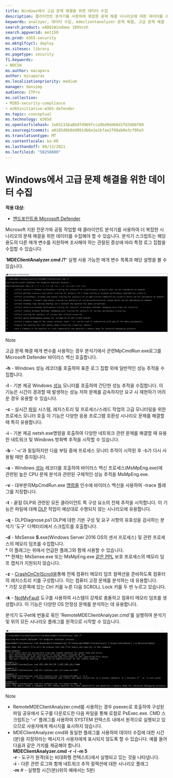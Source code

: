 ```yaml
---
title: Windows에서 고급 문제 해결을 위한 데이터 수집
description: 클라이언트 분석기를 사용하여 복잡한 문제 해결 시나리오에 대한 데이터를 수집하는 방법을 설명합니다.
keywords: analzyer, 데이터 수집, mdeclientanalyzer 문제 해결, 고급 문제 해결
search.product: eADQiWindows 10XVcnh
search.appverid: met150
ms.prod: m365-security
ms.mktglfcycl: deploy
ms.sitesec: library
ms.pagetype: security
f1.keywords:
- NOCSH
ms.author: macapara
author: mjcaparas
ms.localizationpriority: medium
manager: dansimp
audience: ITPro
ms.collection:
- M365-security-compliance
- m365initiative-m365-defender
ms.topic: conceptual
ms.technology: m365d
ms.openlocfilehash: 1e65133ba8bdfd969fcca9bd9dd66d1f8340bf80
ms.sourcegitcommit: a0185d6b0dd091db6e1e1bfae2f68ab0e3cf05e5
ms.translationtype: MT
ms.contentlocale: ko-KR
ms.lasthandoff: 08/13/2021
ms.locfileid: "58258600"
---
```

#  <a name="data-collection-for-advanced-troubleshooting-on-windows"></a>Windows에서 고급 문제 해결을 위한 데이터 수집

**적용 대상:**
- [엔드포인트용 Microsoft Defender](https://go.microsoft.com/fwlink/p/?linkid=2146631)

Microsoft 지원 전문가와 공동 작업할 때 클라이언트 분석기를 사용하여 더 복잡한 시나리오의 문제 해결을 위한 데이터를 수집해야 할 수 있습니다. 분석기 스크립트는 해당 용도의 다른 매개 변수를 지원하며 조사해야 하는 관찰된 증상에 따라 특정 로그 집합을 수집할 수 있습니다.

'**MDEClientAnalyzer.cmd /?**' 실행 사용 가능한 매개 변수 목록과 해당 설명을 볼 수 있습니다.

![명령줄의 클라이언트 분석기 매개 변수 이미지](images/d89a1c04cf8441e4df72005879871bd0.png)

> [!NOTE]
> 고급 문제 해결 매개 변수를 사용하는 경우 [](/windows/security/threat-protection/microsoft-defender-antivirus/collect-diagnostic-data-update-compliance) 분석기에서 관련MpCmdRun.exe로그를 Microsoft Defender 바이러스 백신 호출합니다.

**-h** - [](/windows-hardware/test/wpt/wpr-command-line-options) Windows 성능 레코더를 호출하여 표준 로그 집합 외에 일반적인 성능 추적을 수집합니다.

**-l** - 기본 제공 Windows [성능](/windows-server/remote/remote-desktop-services/rds-rdsh-performance-counters) 모니터를 호출하여 간단한 성능 추적을 수집합니다. 이 기능은 시간이 경과할 때 발생하는 성능 저하 문제를 감속하지만 요구 시 재현하기 어려운 경우 유용할 수 있습니다.

**-c** - 실시간 [파일](/sysinternals/downloads/procmon) 시스템, 레지스트리 및 프로세스/스레드 작업의 고급 모니터링을 위한 프로세스 모니터 호출 이 기능은 다양한 응용 프로그램 호환성 시나리오 문제를 해결할 때 특히 유용합니다.

**-i** - 기본 제공 [](/windows/win32/winsock/netsh-exe)netsh.exe명령을 호출하여 다양한 네트워크 관련 문제를 해결할 때 유용한 네트워크 및 Windows 방화벽 추적을 시작할 수 있습니다.  
  
**-b** - '-c'과 동일하지만 다음 부팅 중에 프로세스 모니터 추적이 시작된 후 -b가 다시 사용될 때만 중지됩니다.

**-a** - Windows [성능](/windows-hardware/test/wpt/wpr-command-line-options) 레코더를 호출하여 바이러스 백신 프로세스(MsMpEng.exe)에 관련된 높은 CPU 문제 분석과 관련된 구체적인 성능 추적을 MsMpEng.exe.

**-v** - 대부분의MpCmdRun.exe [ 명령줄](/windows/security/threat-protection/microsoft-defender-antivirus/command-line-arguments-microsoft-defender-antivirus) 인수에 바이러스 백신을 사용하여 -trace 플래그를 지정합니다.

**-t** - 끝점 DLP와 관련된 모든 클라이언트 쪽 구성 요소의 전체 추적을 시작합니다. 이 기능은 파일에 대해 [DLP](/microsoft-365/compliance/endpoint-dlp-learn-about#endpoint-activities-you-can-monitor-and-take-action-on) 작업이 예상대로 수행되지 않는 시나리오에 유용합니다.

**-q** - DLPDiagnose.ps1 DLP에 대한 기본 구성 및 요구 사항의 유효성을 검사하는 분석기 '도구' 디렉터리에서 스크립트를 호출합니다.

**-d** - MsSense **S**.exe(Windows Server 2016 OS의 센서 프로세스) 및 관련 프로세스의 메모리 덤프를 수집합니다.  
\* 이 플래그는 위에서 언급한 플래그와 함께 사용할 수 있습니다.  
\*\* 현재는 MsSense.exe 또는 MsMpEng.exe [같은 PPL](/windows-hardware/drivers/install/early-launch-antimalware) 보호 프로세스의 메모리 덤프 캡처가 지원되지 않습니다.

**-z** - [CrashOnCtrlScroll을](/windows-hardware/drivers/debugger/forcing-a-system-crash-from-the-keyboard)통해 전체 컴퓨터 메모리 덤프 컬렉션을 준비하도록 컴퓨터의 레지스트리 키를 구성합니다.
이는 컴퓨터 고정 문제를 분석하는 데 유용합니다.  
\* 가장 오른쪽에 있는 Ctrl 키를 누른 다음 SCROLL Lock 키를 두 번 누르고 있습니다.

**-k** - [NotMyFault](/sysinternals/downloads/notmyfault) 도구를 사용하여 시스템이 강제로 충돌하고 컴퓨터 메모리 덤프를 생성합니다. 이 기능은 다양한 OS 안정성 문제를 분석하는 데 유용합니다.

분석기 도구et에 번들로 묶인 'RemoteMDEClientAnalyzer.cmd'를 실행하여 분석기 및 위의 모든 시나리오 플래그를 원격으로 시작할 수 있습니다.

![분석기 정보가 있는 명령줄 이미지](images/57cab9d82d08f672a92bf9e748ac9572.png)

>[!NOTE]
> -   RemoteMDEClientAnalyzer.cmd를 사용하는 경우 psexec로 호출하여 구성된 파일 공유에서 도구를 다운로드한 다음 파일을 통해 로컬로 PsExec.exe.
    CMD 스크립트는 '-r' 플래그를 사용하여 SYSTEM 컨텍스트 내에서 원격으로 실행되고 있으므로 사용자에게 메시지를 표시하지 않습니다.
>-   MDEClientAnalyzer.cmd와 동일한 플래그를 사용하여 데이터 수집에 대한 시간(분)을 지정하라는 메시지가 사용자에게 표시되지 않도록 할 수 있습니다. 예를 들어 다음과 같은 가치를 제공해야 합니다.  
    **MDEClientAnalyzer.cmd -r -i -m 5**
    <br> **-r** - 도구가 원격(또는 비대화형 컨텍스트)에서 실행되고 있는 것을 나타냅니다.  
    **-i** - 다른 관련 로그와 함께 네트워크 추적 컬렉션에 대한 시나리오 플래그  
>   **-m** \# - 실행할 시간(분)(위의 예에서는 5분)
